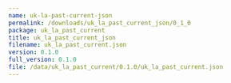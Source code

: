 ```yaml
---
name: uk-la-past-current-json
permalink: /downloads/uk_la_past_current_json/0_1_0
package: uk_la_past_current
title: uk_la_past_current_json
filename: uk_la_past_current.json
version: 0.1.0
full_version: 0.1.0
file: /data/uk_la_past_current/0.1.0/uk_la_past_current.json
---
```

